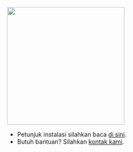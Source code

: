 <img src="http://sporaenterprise.com/wp-content/uploads/2017/03/cropped-Long_logo_small_275.png" width="275">

- Petunjuk instalasi silahkan baca [di sini](https://github.com/sporadigital/panteng/wiki).
- Butuh bantuan? Silahkan [kontak kami](http://sporaenterprise.com/kontak-kami-2/).
